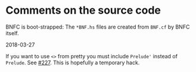 Comments on the source code
===========================

BNFC is boot-strapped:
The `*BNF.hs` files are created from `BNF.cf` by BNFC itself.

2018-03-27

  If you want to use `<>` from pretty you must include `Prelude'` instead of
  `Prelude`. See [#227](https://github.com/BNFC/bnfc/pull/227).
  This is hopefully a temporary hack.
